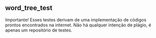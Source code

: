 ## word_tree_test

Importante!
Esses testes derivam de uma implementação de códigos prontos encontrados na internet. Não há qualquer intenção de plágio, é apenas um repositório de testes.

